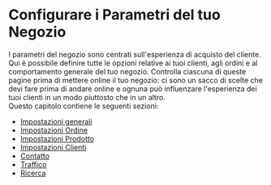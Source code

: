 # Configurare i Parametri del tuo Negozio

I parametri del negozio sono centrati sull'esperienza di acquisto del cliente. Qui è possibile definire tutte le opzioni relative ai tuoi clienti, agli ordini e al comportamento generale del tuo negozio. Controlla ciascuna di queste pagine prima di mettere online il tuo negozio: ci sono un sacco di scelte che devi fare prima di andare online e ognuna può influenzare l'esperienza dei tuoi clienti in un modo piuttosto che in un altro.  
Questo capitolo contiene le seguenti sezioni:

* [Impostazioni generali](impostazioni-generali/)
* [Impostazioni Ordine](impostazioni-ordine/)
* [Impostazioni Prodotto](impostazioni-prodotto.md)
* [Impostazioni Clienti](impostazioni-clienti/)
* [Contatto](contatto/)
* [Traffico](traffico/)
* [Ricerca](ricerca/)


